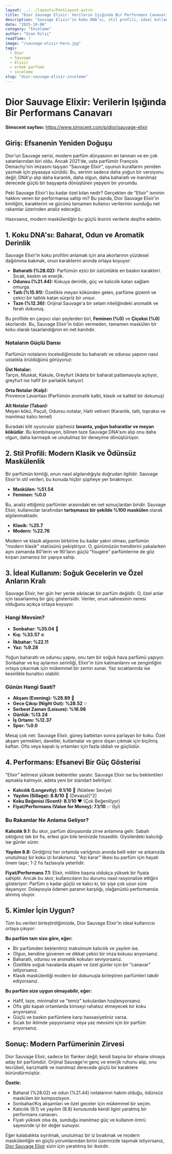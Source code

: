 ```yaml
---
layout: ../../layouts/PostLayout.astro
title: "Dior Sauvage Elixir: Verilerin Işığında Bir Performans Canavarı"
description: "Sauvage Elixir’in koku DNA’sı, stil profili, ideal kullanım alanları ve performansını kullanıcı verileri ışığında  analiz."
date: "2025-10-06"
category: "İnceleme"
author: "Ozan Kılıç"
readTime: 7
image: "/sauvage-elixir-hero.jpg"
tags:
  - Dior
  - Sauvage
  - Elixir
  - erkek parfümü
  - inceleme
slug: "dior-sauvage-elixir-inceleme"
---
```


# Dior Sauvage Elixir: Verilerin Işığında Bir Performans Canavarı

**Simscent sayfası:** https://www.simscent.com/p/dior/sauvage-elixir


## Giriş: Efsanenin Yeniden Doğuşu

Dior'un Sauvage serisi, modern parfüm dünyasının en tanınan ve en çok satanlarından biri oldu. Ancak 2021'de, usta parfümör François Demachy'nin imzasını taşıyan "Sauvage Elixir", oyunun kurallarını yeniden yazmak için piyasaya sürüldü. Bu, serinin sadece daha yoğun bir versiyonu değil; DNA'yı alıp daha karanlık, daha olgun, daha baharatlı ve inanılmaz derecede güçlü bir başyapıta dönüştüren yepyeni bir yorumdu.

Peki Sauvage Elixir'i bu kadar özel kılan nedir? Gerçekten de "Elixir" isminin hakkını veren bir performansa sahip mi? Bu yazıda, Dior Sauvage Elixir'in kimliğini, karakterini ve gücünü tamamen kullanıcı verilerinin sunduğu net rakamlar üzerinden analiz edeceğiz.

Hazırsanız, modern maskülenliğin bu güçlü iksirini verilerle deşifre edelim.

## 1. Koku DNA'sı: Baharat, Odun ve Aromatik Derinlik

Sauvage Elixir'in koku profilini anlamak için ana akorlarının yüzdesel dağılımına bakmak, onun karakterini anında ortaya koyuyor:

- **Baharatlı (%28.02):** Parfümün ezici bir üstünlükle en baskın karakteri. Sıcak, keskin ve enerjik.
- **Odunsu (%21.44):** Kokuya derinlik, güç ve kalıcılık katan sağlam omurga.
- **Tatlı (%15.91):** Özellikle meyan kökünden gelen, parfüme gizemli ve çekici bir tatlılık katan sürpriz bir unsur.
- **Taze (%12.36):** Orijinal Sauvage'a bir selam niteliğindeki aromatik ve ferah dokunuş.

Bu profilde en çarpıcı olan şeylerden biri, **Feminen (%0)** ve **Çiçeksi (%0)** skorlarıdır. Bu, Sauvage Elixir'in ödün vermeden, tamamen maskülen bir koku olarak tasarlandığının en net kanıtıdır.

### Notaların Güçlü Dansı

Parfümün notalarını incelediğimizde bu baharatlı ve odunsu yapının nasıl ustalıkla örüldüğünü görüyoruz:

**Üst Notalar:**  
Tarçın, Muskat, Kakule, Greyfurt (Adeta bir baharat patlamasıyla açılıyor, greyfurt ise hafif bir parlaklık katıyor)

**Orta Notalar (Kalp):**  
Provence Lavantası (Parfümün aromatik kalbi, klasik ve kaliteli bir dokunuş)

**Alt Notalar (Taban):**  
Meyan kökü, Paçuli, Odunsu notalar, Haiti vetiveri (Karanlık, tatlı, topraksı ve inanılmaz kalıcı temel)

Buradaki kilit oyuncular şüphesiz **lavanta, yoğun baharatlar ve meyan köküdür**. Bu kombinasyon, bilinen taze Sauvage DNA'sını alıp onu daha olgun, daha karmaşık ve unutulmaz bir deneyime dönüştürüyor.

## 2. Stil Profili: Modern Klasik ve Ödünsüz Maskülenlik

Bir parfümün kimliği, onun nasıl algılandığıyla doğrudan ilgilidir. Sauvage Elixir'in stil verileri, bu konuda hiçbir şüpheye yer bırakmıyor.

- **Maskülen: %51.54**
- **Feminen: %0.0**

Bu, analiz ettiğimiz parfümler arasındaki en net sonuçlardan biridir. Sauvage Elixir, kullanıcılar tarafından **tartışmasız bir şekilde %100 maskülen** olarak algılanmaktadır.

- **Klasik: %25.7**
- **Modern: %22.76**

Modern ve klasik algısının birbirine bu kadar yakın olması, parfümün "modern klasik" statüsünü pekiştiriyor. O, günümüzün trendlerini yakalarken aynı zamanda 80'lerin ve 90'ların güçlü "fougère" parfümlerine de göz kırpan zamansız bir yapıya sahip.

## 3. İdeal Kullanım: Soğuk Gecelerin ve Özel Anların Kralı

Sauvage Elixir, her gün her yerde sıkılacak bir parfüm değildir. O, özel anlar için tasarlanmış bir güç gösterisidir. Veriler, onun sahnesinin neresi olduğunu açıkça ortaya koyuyor.

### Hangi Mevsim?

- **Sonbahar: %35.04** 🍂
- **Kış: %33.57** ❄️
- **İlkbahar: %22.11**
- **Yaz: %9.28**

Yoğun baharatlı ve odunsu yapısı, onu tam bir soğuk hava parfümü yapıyor. Sonbahar ve kış aylarının serinliği, Elixir'in tüm katmanlarını ve zenginliğini ortaya çıkarmak için mükemmel bir zemin sunar. Yaz sıcaklarında ise kesinlikle bunaltıcı olabilir.

### Günün Hangi Saati?

- **Akşam (Evening): %28.89** 🌙
- **Gece Çıkışı (Night Out): %28.52** ✨
- **Serbest Zaman (Leisure): %16.98**
- **Günlük: %13.24**
- **İş Ortamı: %12.37**
- **Spor: %0.0**

Mesaj çok net: Sauvage Elixir, güneş battıktan sonra parlayan bir koku. Özel akşam yemekleri, davetler, kutlamalar ve gece dışarı çıkmak için biçilmiş kaftan. Ofis veya kapalı iş ortamları için fazla iddialı ve güçlüdür.

## 4. Performans: Efsanevi Bir Güç Gösterisi

"Elixir" kelimesi yüksek beklentiler yaratır. Sauvage Elixir ise bu beklentileri aşmakla kalmıyor, adeta yeni bir standart belirliyor.

- **Kalıcılık (Longevity): 9.1/10** 🚀 (Nükleer Seviye)
- **Yayılım (Sillage): 8.8/10** 💨 (Devasa)[^2]
- **Koku Beğenisi (Scent): 8.1/10** ❤️ (Çok Beğeniliyor)
- **Fiyat/Performans (Value for Money): 7.1/10** ✅ (İyi)

### Bu Rakamlar Ne Anlama Geliyor?

**Kalıcılık 9.1:** Bu skor, parfüm dünyasında zirve anlamına gelir. Sabah sıktığınız tek bir fıs, ertesi gün bile teninizde hissedilir. Giysilerdeki kalıcılığı ise günler sürer.

**Yayılım 8.8:** Girdiğiniz her ortamda varlığınızı anında belli eder ve arkanızda unutulmaz bir koku izi bırakırsınız. "Azı karar" ilkesi bu parfüm için hayati önem taşır; 1-2 fıs fazlasıyla yeterlidir.

**Fiyat/Performans 7.1:** Elixir, mililitre başına oldukça yüksek bir fiyata sahiptir. Ancak bu skor, kullanıcıların bu durumu nasıl rasyonalize ettiğini gösteriyor: Parfüm o kadar güçlü ve kalıcı ki, bir şişe çok uzun süre dayanıyor. Dolayısıyla ödenen paranın karşılığı, olağanüstü performansla alınmış oluyor.

## 5. Kimler İçin Uygun?

Tüm bu verileri birleştirdiğimizde, Dior Sauvage Elixir'in ideal kullanıcısı ortaya çıkıyor:

**Bu parfüm tam size göre, eğer:**

- Bir parfümden beklentiniz maksimum kalıcılık ve yayılım ise.
- Olgun, kendine güvenen ve dikkat çekici bir imza kokusu arıyorsanız.
- Baharatlı, odunsu ve aromatik kokuları seviyorsanız.
- Özellikle soğuk havalarda akşam ve özel günler için bir "canavar" istiyorsanız.
- Klasik maskülenliği modern bir dokunuşla birleştiren parfümleri takdir ediyorsanız.

**Bu parfüm size uygun olmayabilir, eğer:**

- Hafif, taze, minimalist ve "temiz" kokulardan hoşlanıyorsanız.
- Ofis gibi kapalı ortamlarda kimseyi rahatsız etmeyecek bir koku arıyorsanız.
- Güçlü ve baskın parfümlere karşı hassasiyetiniz varsa.
- Sıcak bir iklimde yaşıyorsanız veya yaz mevsimi için bir parfüm arıyorsanız.

## Sonuç: Modern Parfümerinin Zirvesi

Dior Sauvage Elixir, sadece bir flanker değil; kendi başına bir efsane olmaya aday bir parfümdür. Orijinal Sauvage'ın genç ve enerjik ruhunu alıp, onu tecrübeli, karizmatik ve inanılmaz derecede güçlü bir karaktere büründürmüştür.

**Özetle:**

- Baharat (%28.02) ve odun (%21.44) notalarının hakim olduğu, ödünsüz maskülen bir kompozisyon.
- Sonbahar/Kış akşamları ve özel geceler için mükemmel bir seçim.
- Kalıcılık (9.1) ve yayılım (8.8) konusunda kendi ligini yaratmış bir performans canavarı.
- Fiyatı yüksek olsa da, sunduğu inanılmaz güç ve kullanım ömrü sayesinde iyi bir değer sunuyor.

Eğer kalabalıkta sıyrılmak, unutulmaz bir iz bırakmak ve modern maskülenliğin en güçlü yorumlarından birini üzerinizde taşımak istiyorsanız, [Dior Sauvage Elixir](https://www.simscent.com/p/dior/sauvage-elixir) sizin için yaratılmış bir iksirdir.
